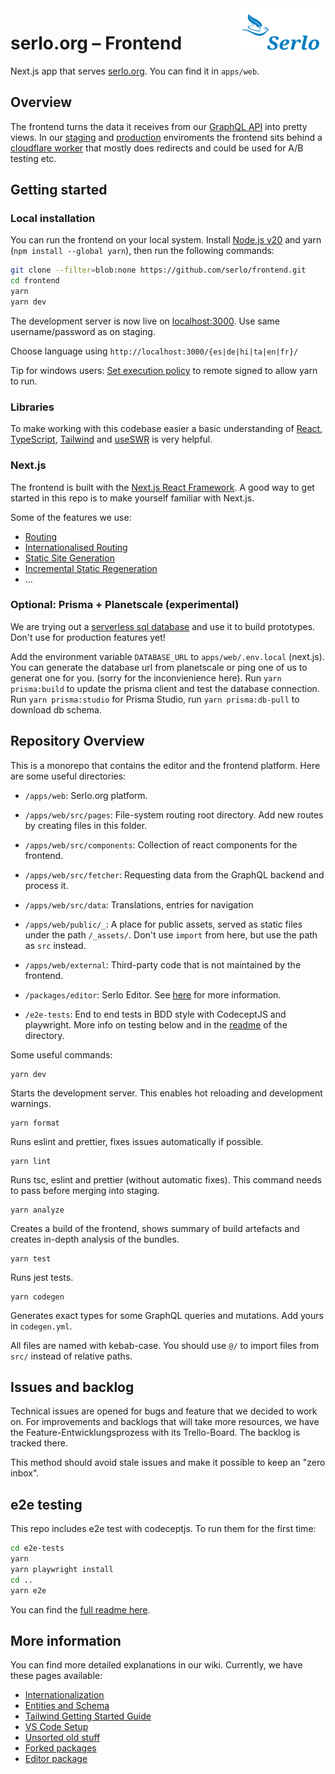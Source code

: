 <img src="https://raw.githubusercontent.com/serlo/frontend/staging/apps/web/public/_assets/img/serlo-logo-gh.svg" alt="Serlo Logo" title="Serlo" align="right" height="75"/>

# serlo.org – Frontend

Next.js app that serves [serlo.org](https://serlo.org).
You can find it in `apps/web`.

## Overview

The frontend turns the data it receives from our [GraphQL API](https://github.com/serlo/api.serlo.org) into pretty views.
In our [staging](https://de.serlo-staging.dev/) and [production](https://serlo.org/) enviroments the frontend sits behind a [cloudflare worker](https://github.com/serlo/serlo.org-cloudflare-worker) that mostly does redirects and could be used for A/B testing etc.

## Getting started

### Local installation

You can run the frontend on your local system. Install [Node.js v20](https://nodejs.org/en/) and yarn (`npm install --global yarn`), then run the following commands:

```sh
git clone --filter=blob:none https://github.com/serlo/frontend.git
cd frontend
yarn
yarn dev
```

The development server is now live on [localhost:3000](http://localhost:3000). Use same username/password as on staging.

Choose language using `http://localhost:3000/{es|de|hi|ta|en|fr}/`

Tip for windows users: [Set execution policy](https://pureinfotech.com/change-execution-policy-run-scripts-powershell/) to remote signed to allow yarn to run.

### Libraries

To make working with this codebase easier a basic understanding of [React](https://beta.reactjs.org/), [TypeScript](https://www.typescriptlang.org/), [Tailwind](https://tailwindcss.com/) and [useSWR](https://swr.vercel.app/) is very helpful.

### Next.js

The frontend is built with the [Next.js React Framework](https://nextjs.org/). A good way to get started in this repo is to make yourself familiar with Next.js.

Some of the features we use:

- [Routing](https://nextjs.org/docs/routing/introduction)
- [Internationalised Routing](https://nextjs.org/docs/advanced-features/i18n-routing)
- [Static Site Generation](https://nextjs.org/docs/basic-features/data-fetching/get-static-props)
- [Incremental Static Regeneration](https://nextjs.org/docs/basic-features/data-fetching/incremental-static-regeneration)
- …

### Optional: Prisma + Planetscale (experimental)

We are trying out a [serverless sql database](https://app.planetscale.com/serlo/serlo_planetscale) and use it to build prototypes. Don't use for production features yet!

Add the environment variable `DATABASE_URL` to `apps/web/.env.local` (next.js). You can generate the database url from planetscale or ping one of us to generat one for you. (sorry for the inconvienience here). Run `yarn prisma:build` to update the prisma client and test the database connection. Run `yarn prisma:studio` for Prisma Studio, run `yarn prisma:db-pull` to download db schema.

## Repository Overview

This is a monorepo that contains the editor and the frontend platform. Here are some useful directories:

- `/apps/web`: Serlo.org platform.

- `/apps/web/src/pages`: File-system routing root directory. Add new routes by creating files in this folder.

- `/apps/web/src/components`: Collection of react components for the frontend.

- `/apps/web/src/fetcher`: Requesting data from the GraphQL backend and process it.

- `/apps/web/src/data`: Translations, entries for navigation

- `/apps/web/public/_`: A place for public assets, served as static files under the path `/_assets/`. Don't use `import` from here, but use the path as `src` instead.

- `/apps/web/external`: Third-party code that is not maintained by the frontend.

- `/packages/editor`: Serlo Editor. See [here](https://www.serlo.org/editor) for more information.

- `/e2e-tests`: End to end tests in BDD style with CodeceptJS and playwright. More info on testing below and in the [readme](https://github.com/serlo/frontend/tree/staging/) of the directory.

Some useful commands:

```
yarn dev
```

Starts the development server. This enables hot reloading and development warnings.

```
yarn format
```

Runs eslint and prettier, fixes issues automatically if possible.

```
yarn lint
```

Runs tsc, eslint and prettier (without automatic fixes). This command needs to pass before merging into staging.

```
yarn analyze
```

Creates a build of the frontend, shows summary of build artefacts and creates in-depth analysis of the bundles.

```
yarn test
```

Runs jest tests.

```
yarn codegen
```

Generates exact types for some GraphQL queries and mutations. Add yours in `codegen.yml`.

All files are named with kebab-case. You should use `@/` to import files from `src/` instead of relative paths.

## Issues and backlog

Technical issues are opened for bugs and feature that we decided to work on. For improvements and backlogs that will take more resources, we have the Feature-Entwicklungsprozess with its Trello-Board. The backlog is tracked there.

This method should avoid stale issues and make it possible to keep an "zero inbox".

## e2e testing

This repo includes e2e test with codeceptjs.
To run them for the first time:

```sh
cd e2e-tests
yarn
yarn playwright install
cd ..
yarn e2e
```

You can find the [full readme here](https://github.com/serlo/frontend/tree/staging/e2e-tests#readme).

## More information

You can find more detailed explanations in our wiki. Currently, we have these pages available:

- [Internationalization](https://github.com/serlo/frontend/wiki/Internationalization)
- [Entities and Schema](https://github.com/serlo/frontend/wiki/Schema)
- [Tailwind Getting Started Guide](https://github.com/serlo/frontend/wiki/Tailwind-Getting-Started-Guide)
- [VS Code Setup](https://github.com/serlo/frontend/wiki/VS-Code)
- [Unsorted old stuff](https://github.com/serlo/frontend/wiki/Archive)
- [Forked packages](https://github.com/serlo/frontend/wiki/Forked-packages)
- [Editor package](https://github.com/serlo/frontend/wiki/Editor-npm-package)
